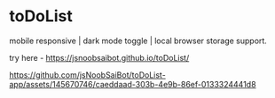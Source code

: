 # toDoList
mobile responsive | dark mode toggle | local browser storage support.

try here - https://jsnoobsaibot.github.io/toDoList/


https://github.com/jsNoobSaiBot/toDoList-app/assets/145670746/caeddaad-303b-4e9b-86ef-0133324441d8

